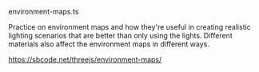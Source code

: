 environment-maps.ts

Practice on environment maps and how they're useful in creating realistic lighting scenarios that are better than only using the lights. Different materials also affect the environment maps in different ways.

https://sbcode.net/threejs/environment-maps/

